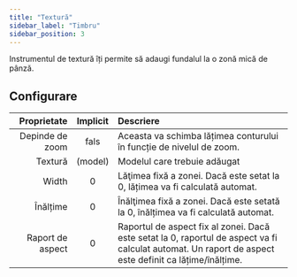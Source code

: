 ```yaml
---
title: "Textură"
sidebar_label: "Timbru"
sidebar_position: 3
---
```


Instrumentul de textură îți permite să adaugi fundalul la o zonă mică de pânză.

## Configurare

|      Proprietate | Implicit | Descriere                                                                                                                                              |
| ----------------:|:--------:|:------------------------------------------------------------------------------------------------------------------------------------------------------ |
|  Depinde de zoom |   fals   | Aceasta va schimba lățimea conturului în funcție de nivelul de zoom.                                                                                   |
|          Textură | (model)  | Modelul care trebuie adăugat                                                                                                                           |
|            Width |    0     | Lăţimea fixă a zonei. Dacă este setat la 0, lățimea va fi calculată automat.                                                                           |
|         Înălțime |    0     | Înălţimea fixă a zonei. Dacă este setată la 0, înălțimea va fi calculată automat.                                                                      |
| Raport de aspect |    0     | Raportul de aspect fix al zonei. Dacă este setat la 0, raportul de aspect va fi calculat automat. Un raport de aspect este definit ca lățime/înălțime. |
